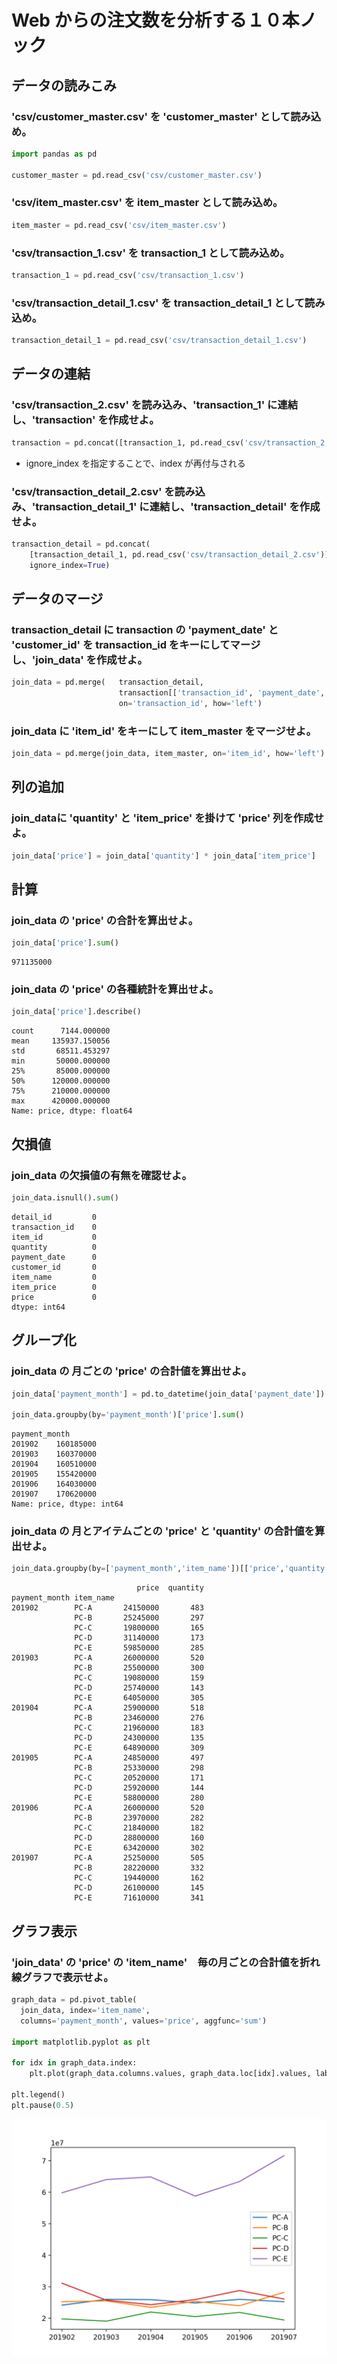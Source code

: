 # Web からの注文数を分析する１０本ノック

## データの読みこみ

### 'csv/customer_master.csv' を 'customer_master' として読み込め。

```python
import pandas as pd

customer_master = pd.read_csv('csv/customer_master.csv')
```

### 'csv/item_master.csv' を item_master として読み込め。

```python
item_master = pd.read_csv('csv/item_master.csv')
```

### 'csv/transaction_1.csv' を transaction_1 として読み込め。
```python
transaction_1 = pd.read_csv('csv/transaction_1.csv')  
```

### 'csv/transaction_detail_1.csv' を transaction_detail_1 として読み込め。
```python
transaction_detail_1 = pd.read_csv('csv/transaction_detail_1.csv')
```


## データの連結
### 'csv/transaction_2.csv' を読み込み、'transaction_1' に連結し、'transaction' を作成せよ。

```python
transaction = pd.concat([transaction_1, pd.read_csv('csv/transaction_2.csv')], ignore_index=True)
```
- ignore_index を指定することで、index が再付与される


### 'csv/transaction_detail_2.csv' を読み込み、'transaction_detail_1' に連結し、'transaction_detail' を作成せよ。


```python
transaction_detail = pd.concat(
    [transaction_detail_1, pd.read_csv('csv/transaction_detail_2.csv')],
    ignore_index=True)
```


## データのマージ
### transaction_detail に transaction の 'payment_date' と 'customer_id' を transaction_id をキーにしてマージし、'join_data' を作成せよ。

```python
join_data = pd.merge(   transaction_detail,  
                        transaction[['transaction_id', 'payment_date', 'customer_id']],
                        on='transaction_id', how='left')  
```

### join_data に 'item_id' をキーにして item_master をマージせよ。

```python
join_data = pd.merge(join_data, item_master, on='item_id', how='left')
```

## 列の追加

### join_dataに 'quantity' と 'item_price' を掛けて 'price' 列を作成せよ。

```python
join_data['price'] = join_data['quantity'] * join_data['item_price']
```

## 計算
### join_data の 'price' の合計を算出せよ。

```python
join_data['price'].sum()
```
```
971135000
```

### join_data の 'price' の各種統計を算出せよ。

```python
join_data['price'].describe()
```
```
count      7144.000000
mean     135937.150056
std       68511.453297
min       50000.000000
25%       85000.000000
50%      120000.000000
75%      210000.000000
max      420000.000000
Name: price, dtype: float64
```

## 欠損値
### join_data の欠損値の有無を確認せよ。
```python
join_data.isnull().sum()
```
```
detail_id         0
transaction_id    0
item_id           0
quantity          0
payment_date      0
customer_id       0
item_name         0
item_price        0
price             0
dtype: int64
```


## グループ化
### join_data の 月ごとの 'price' の合計値を算出せよ。

```python
join_data['payment_month'] = pd.to_datetime(join_data['payment_date']).dt.strftime('%Y%m')  

join_data.groupby(by='payment_month')['price'].sum()
```
```
payment_month
201902    160185000
201903    160370000
201904    160510000
201905    155420000
201906    164030000
201907    170620000
Name: price, dtype: int64
```


### join_data の 月とアイテムごとの 'price' と 'quantity' の合計値を算出せよ。

```python
join_data.groupby(by=['payment_month','item_name'])[['price','quantity']].sum()
```

```
                            price  quantity
payment_month item_name                    
201902        PC-A       24150000       483
              PC-B       25245000       297
              PC-C       19800000       165
              PC-D       31140000       173
              PC-E       59850000       285
201903        PC-A       26000000       520
              PC-B       25500000       300
              PC-C       19080000       159
              PC-D       25740000       143
              PC-E       64050000       305
201904        PC-A       25900000       518
              PC-B       23460000       276
              PC-C       21960000       183
              PC-D       24300000       135
              PC-E       64890000       309
201905        PC-A       24850000       497
              PC-B       25330000       298
              PC-C       20520000       171
              PC-D       25920000       144
              PC-E       58800000       280
201906        PC-A       26000000       520
              PC-B       23970000       282
              PC-C       21840000       182
              PC-D       28800000       160
              PC-E       63420000       302
201907        PC-A       25250000       505
              PC-B       28220000       332
              PC-C       19440000       162
              PC-D       26100000       145
              PC-E       71610000       341
```

## グラフ表示
### 'join_data' の 'price' の 'item_name'　毎の月ごとの合計値を折れ線グラフで表示せよ。

```python
graph_data = pd.pivot_table(
  join_data, index='item_name',
  columns='payment_month', values='price', aggfunc='sum')

import matplotlib.pyplot as plt

for idx in graph_data.index:
    plt.plot(graph_data.columns.values, graph_data.loc[idx].values, label=idx)

plt.legend()
plt.pause(0.5)
```

![knock_010](img/knock_10.png)
